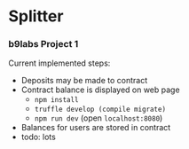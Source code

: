 # Splitter
### b9labs Project 1

Current implemented steps:
- Deposits may be made to contract
- Contract balance is displayed on web page
  - `npm install`
  - `truffle develop (compile migrate)`
  - `npm run dev` (open `localhost:8080`)
- Balances for users are stored in contract
- todo: lots

